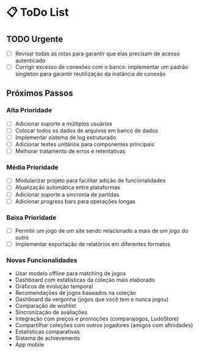 # 📋 ToDo List

## TODO Urgente
- [ ] Revisar todas as rotas para garantir que elas precisam de acesso autenticado
- [ ] Corrigir excesso de conexões com o banco: implementar um padrão singleton para garantir reutilização da instância de conexão

## Próximos Passos

### Alta Prioridade
- [ ] Adicionar suporte a múltiplos usuários
- [ ] Colocar todos os dados de arquivos em banco de dados
- [ ] Implementar sistema de log estruturado
- [ ] Adicionar testes unitários para componentes principais
- [ ] Melhorar tratamento de erros e retentativas

### Média Prioridade
- [ ] Modularizar projeto para facilitar adição de funcionalidades
- [ ] Atualização automática entre plataformas
- [ ] Adicionar suporte a sincronia de partidas
- [ ] Adicionar progress bars para operações longas

### Baixa Prioridade
- [ ] Permitir um jogo de um site sendo relacionado a mais de um jogo do outro 
- [ ] Implementar exportação de relatórios em diferentes formatos

### Novas Funcionalidades
   - Usar modelo offline para matching de jogos
   - Dashboard com estatísticas da coleção mais elaborado
   - Gráficos de evolução temporal
   - Recomendações de jogos baseados na coleção
   - Dashboard da vergonha (jogos que você tem e nunca jogou)
   - Comparação de wishlist
   - Sincronização de avaliações
   - Integração com preços e promoções (comparajogos, LudoStore)
   - Compartilhar coleções com outros jogadores (amigos com afinidades)
   - Estatísticas comparativas
   - Sistema de achievements
   - App mobile
